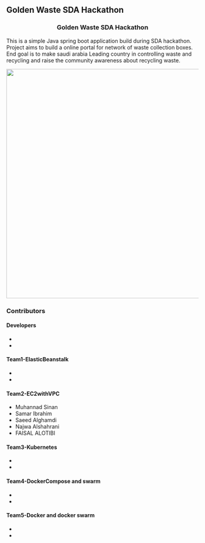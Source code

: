 ## Golden Waste SDA Hackathon

<h3 align="center">
Golden Waste SDA Hackathon
</h3>

This is a simple Java spring boot application build during SDA hackathon. Project aims to build a online portal for network of waste collection boxes. End goal is to make saudi arabia Leading country in controlling waste and recycling and raise the community awareness about recycling waste.

<p align="center">
  <img src = "https://github.com/chandradeoarya/goldenwaste-sda-hackathon/blob/master/goldenwaste.gif?raw=true" width=600>
</p>

### Contributors

#### Developers
- 
- 

#### Team1-ElasticBeanstalk
- 
- 

#### Team2-EC2withVPC
- Muhannad Sinan
- Samar Ibrahim
- Saeed Alghamdi
- Najwa Alshahrani
- FAISAL ALOTIBI

#### Team3-Kubernetes
- 
- 

#### Team4-DockerCompose and swarm
- 
- 

#### Team5-Docker and docker swarm
- 
- 
